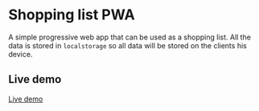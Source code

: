 # Shopping list PWA
A simple progressive web app that can be used as a shopping list. All the data is stored in `localstorage` so all data will be stored on the clients his device.

## Live demo
[Live demo](https://www.royvoetman.nl/demos/shopping-list/)
